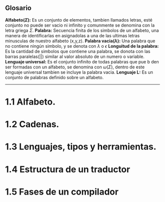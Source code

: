 ## Glosario
**Alfabeto($\Sigma$):** Es un conjunto de elementos, tambien llamados letras, esté conjunto no puede ser vacio ni infinito y comunmente se denomina con la letra griega $\Sigma$.
**Palabra:** Secuencia finita de los simbolos de un alfabeto, una manera de identificarlas en asignadolas a una de las ultimas letras minusculas de nuestro alfabeto (x,y,z).
**Palabra vacia($\lambda$):** Una palabra que no contiene ningún simbolo, y se denota con $\lambda$ o $\epsilon$ 
**Longuitud de la palabra:** Es la cantidad de simbolos que contiene una palabra, se donota con las barras paralelas(||) similar al valor absoluto de un numero o variable.
**Lenguaje universal:** Es el conjunto infinito de todas palabras que pue b den ser formadas con un alfabeto, se denomina con $\omega (\Sigma)$, dentro de este lenguaje universal tambien se incluye la palabra vacia.
**Lenguaje L:** Es un conjunto de palabras definido sobre un alfabeto.
 
---
# 1.1 Alfabeto.  
# 1.2 Cadenas.  
# 1.3 Lenguajes, tipos y herramientas.  
# 1.4 Estructura de un traductor  
# 1.5 Fases de un compilador
